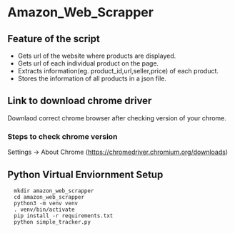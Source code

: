 # Amazon_Web_Scrapper

## Feature of the script

- Gets url of the website where products are displayed.
- Gets url of each individual product on the page.
- Extracts information(eg. product_id,url,seller,price) of each product.
- Stores the information of all products in a json file.

## Link to download chrome driver
Downlaod correct chrome browser after checking version of your chrome. 
### Steps to check chrome version
Settings -> About Chrome
(https://chromedriver.chromium.org/downloads)

## Python Virtual Enviornment Setup
```
  mkdir amazon_web_scrapper
  cd amazon_web_scrapper
  python3 -m venv venv
  . venv/bin/activate
  pip install -r requirements.txt
  python simple_tracker.py
```

